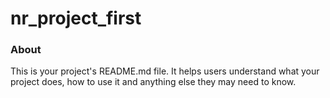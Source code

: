 nr_project_first
================

### About

This is your project's README.md file. It helps users understand what your
project does, how to use it and anything else they may need to know.